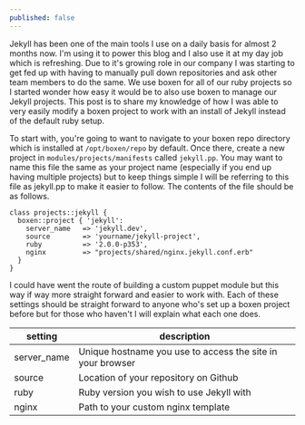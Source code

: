 ```yaml
---
published: false
---
```

Jekyll has been one of the main tools I use on a daily basis for almost 2 months now.
I'm using it to power this blog and I also use it at my day job which is refreshing.
Due to it's growing role in our company I was starting to get fed up with having to manually pull down repositories and ask other team members to do the same.
We use boxen for all of our ruby projects so I started wonder how easy it would be to also use boxen to manage our Jekyll projects.
This post is to share my knowledge of how I was able to very easily modify a boxen project to work with an install of Jekyll instead of the default ruby setup.

To start with, you're going to want to navigate to your boxen repo directory which is installed at ```/opt/boxen/repo``` by default.
Once there, create a new project in ```modules/projects/manifests``` called ```jekyll.pp```.
You may want to name this file the same as your project name (especially if you end up having multiple projects) but to keep things simple I will be referring to this file as jekyll.pp to make it easier to follow.
The contents of the file should be as follows.

``` puppet
class projects::jekyll {
  boxen::project { 'jekyll':
    server_name   => 'jekyll.dev',
    source        => 'yourname/jekyll-project',
    ruby          => '2.0.0-p353',
    nginx         => "projects/shared/nginx.jekyll.conf.erb"
  }
}
```

I could have went the route of building a custom puppet module but this way if way more straight forward and easier to work with.
Each of these settings should be straight forward to anyone who's set up a boxen project before but for those who haven't I will explain what each one does.

setting | description
------- | -----------
server_name | Unique hostname you use to access the site in your browser
source | Location of your repository on Github
ruby | Ruby version you wish to use Jekyll with
nginx | Path to your custom nginx template
